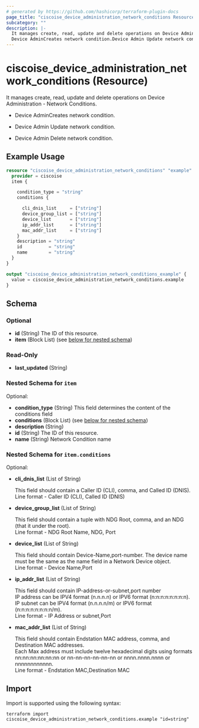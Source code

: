 ```yaml
---
# generated by https://github.com/hashicorp/terraform-plugin-docs
page_title: "ciscoise_device_administration_network_conditions Resource - terraform-provider-ciscoise"
subcategory: ""
description: |-
  It manages create, read, update and delete operations on Device Administration - Network Conditions.
  Device AdminCreates network condition.Device Admin Update network condition.Device Admin Delete network condition.
---
```


# ciscoise_device_administration_network_conditions (Resource)

It manages create, read, update and delete operations on Device Administration - Network Conditions.

- Device AdminCreates network condition.

- Device Admin Update network condition.

- Device Admin Delete network condition.

## Example Usage

```terraform
resource "ciscoise_device_administration_network_conditions" "example" {
  provider = ciscoise
  item {

    condition_type = "string"
    conditions {

      cli_dnis_list     = ["string"]
      device_group_list = ["string"]
      device_list       = ["string"]
      ip_addr_list      = ["string"]
      mac_addr_list     = ["string"]
    }
    description = "string"
    id          = "string"
    name        = "string"
  }
}

output "ciscoise_device_administration_network_conditions_example" {
  value = ciscoise_device_administration_network_conditions.example
}
```

<!-- schema generated by tfplugindocs -->
## Schema

### Optional

- **id** (String) The ID of this resource.
- **item** (Block List) (see [below for nested schema](#nestedblock--item))

### Read-Only

- **last_updated** (String)

<a id="nestedblock--item"></a>
### Nested Schema for `item`

Optional:

- **condition_type** (String) This field determines the content of the conditions field
- **conditions** (Block List) (see [below for nested schema](#nestedblock--item--conditions))
- **description** (String)
- **id** (String) The ID of this resource.
- **name** (String) Network Condition name

<a id="nestedblock--item--conditions"></a>
### Nested Schema for `item.conditions`

Optional:

- **cli_dnis_list** (List of String) <p>This field should contain a Caller ID (CLI), comma, and Called ID (DNIS).<br> Line format -  Caller ID (CLI), Called ID (DNIS)</p>
- **device_group_list** (List of String) <p>This field should contain a tuple with NDG Root, comma, and an NDG (that it under the root).<br> Line format - NDG Root Name, NDG, Port</p>
- **device_list** (List of String) <p>This field should contain Device-Name,port-number. The device name must be the same as the name field in a Network Device object.<br> Line format - Device Name,Port</p>
- **ip_addr_list** (List of String) <p>This field should contain IP-address-or-subnet,port number<br> IP address can be IPV4 format (n.n.n.n) or IPV6 format (n:n:n:n:n:n:n:n).<br> IP subnet can be IPV4 format (n.n.n.n/m) or IPV6 format (n:n:n:n:n:n:n:n/m).<br> Line format - IP Address or subnet,Port</p>
- **mac_addr_list** (List of String) <p>This field should contain Endstation MAC address, comma, and Destination MAC addresses.<br> Each Max address must include twelve hexadecimal digits using formats nn:nn:nn:nn:nn:nn or nn-nn-nn-nn-nn-nn or nnnn.nnnn.nnnn or nnnnnnnnnnnn.<br> Line format - Endstation MAC,Destination MAC </p>

## Import

Import is supported using the following syntax:

```shell
terraform import ciscoise_device_administration_network_conditions.example "id=string"
```
